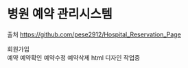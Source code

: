 # 병원 예약 관리시스템
출처
https://github.com/pese2912/Hospital_Reservation_Page

회원가입<br>
예약
예약확인
예약수정
예약삭제
html 디자인 작업중
